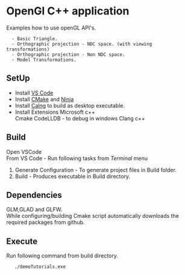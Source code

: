 # OpenGl C++ application

Examples how to use openGL API's.

      - Basic Triangle.
      - Orthographic projection - NDC space. (with viewing transformations)
      - Orthographic projection - Non NDC space.
      - Model Transformations.

## SetUp

- Install [VS Code](https://code.visualstudio.com/)
- Install [CMake](https://cmake.org/) and [Ninja](https://ninja-build.org/)
- Install [Calng](https://releases.llvm.org/download.html) to build as desktop executable.
- Install Extensions
      Microsoft c++  
      Cmake
      CodeLLDB - to debug in windows Clang c++

## Build

Open VSCode  
From VS Code - Run following tasks from *Terminal* menu

1) Generate Configuration - To generate project files in Build folder.  
2) Build - Produces executable in Build directory.

## Dependencies

GLM,GLAD and GLFW.  
While configuring/building Cmake script automatically downloads the required packages from github.

## Execute

Run following command from build directory.  

```cmd
   ./demoTutorials.exe
```
